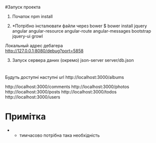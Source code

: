 #Запуск проекта
1) Початок
   npm install
 
 2) *Потрібно інсталювати файли через bower
    $ bower install jquery angular angular-resource angular-route angular-messages bootstrap jquery-ui growl 


<!--
2) с дебагером
  node --debug app/index.js
  cd node-modules\.bin\
  node-inspector.cmd
-->

  Локальный адрес дебагера  
  http://127.0.0.1:8080/debug?port=5858
  
3) Запуск сервера даних (окремо)
   json-server server/db.json
 
 #
  Будуть доступні наступні url
  http://localhost:3000/albums 
  
  http://localhost:3000/comments
  http://localhost:3000/photos
  http://localhost:3000/posts
  http://localhost:3000/todos
  http://localhost:3000/users


# Примітка
  * - тимчасово потрібна така необхідність